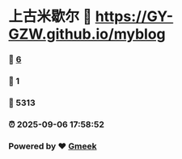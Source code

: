 # 上古米歇尔 :link: https://GY-GZW.github.io/myblog 
### :page_facing_up: [6](https://GY-GZW.github.io/myblog/tag.html) 
### :speech_balloon: 1 
### :hibiscus: 5313 
### :alarm_clock: 2025-09-06 17:58:52 
### Powered by :heart: [Gmeek](https://github.com/Meekdai/Gmeek)
